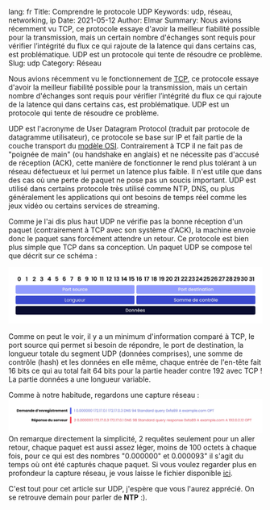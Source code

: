 lang: fr
Title: Comprendre le protocole UDP
Keywords: udp, réseau, networking, ip
Date: 2021-05-12
Author: Elmar
Summary: Nous avions récemment vu TCP, ce protocole essaye d'avoir la meilleur fiabilité possible pour la transmission, mais un certain nombre d'échanges sont requis pour vérifier l’intégrité du flux ce qui rajoute de la latence qui dans certains cas, est problématique. UDP est un protocole qui tente de résoudre ce problème.
Slug: udp
Category: Réseau

Nous avions récemment vu le fonctionnement de [TCP](https://ilearned.eu/tcp.html), ce protocole essaye d'avoir la meilleur fiabilité possible pour la transmission, mais un certain nombre d'échanges sont requis pour vérifier l’intégrité du flux ce qui rajoute de la latence qui dans certains cas, est problématique. UDP est un protocole qui tente de résoudre ce problème.

UDP est l'acronyme de User Datagram Protocol (traduit par protocole de datagramme utilisateur), ce protocole se base sur IP et fait partie de la couche transport du [modèle OSI](https://fr.wikipedia.org/wiki/Mod%C3%A8le_OSI). Contrairement à TCP il ne fait pas de "poignée de main" (ou handshake en anglais) et ne nécessite pas d'accusé de réception (ACK), cette manière de fonctionner le rend plus tolérant à un réseau défectueux et lui permet un latence plus faible. Il n'est utile que dans des cas où une perte de paquet ne pose pas un soucis important. UDP est utilisé dans certains protocole très utilisé comme NTP, DNS, ou plus généralement les applications qui ont besoins de temps réel comme les jeux vidéo ou certains services de streaming.

Comme je l'ai dis plus haut UDP ne vérifie pas la bonne réception d'un paquet (contrairement à TCP avec son système d'ACK), la machine envoie donc le paquet sans forcément attendre un retour. Ce protocole est bien plus simple que TCP dans sa conception. Un paquet UDP se compose tel que décrit sur ce schéma :

![Schéma d'une trame UDP](/static/img/udp/schema_trame.webp)

Comme on peut le voir, il y a un minimum d'information comparé à TCP, le port source qui permet si besoin de répondre, le port de destination, la longueur totale du segment UDP (données comprises), une somme de contrôle (hash) et les données en elle même, chaque entrée de l'en-tête fait 16 bits ce qui au total fait 64 bits pour la partie header contre 192 avec TCP ! La partie données a une longueur variable.

Comme à notre habitude, regardons une capture réseau :
![Capture d'une requête DNS](/static/img/dns/dns_capture.webp)
On remarque directement la simplicité, 2 requêtes seulement pour un aller retour, chaque paquet est aussi assez léger, moins de 100 octets à chaque fois, pour ce qui est des nombres "0.000000" et 0.000093" il s'agit du temps où ont été capturés chaque paquet. Si vous voulez regarder plus en profondeur la capture réseau, je vous laisse le fichier disponible [ici](/static/misc/dns.pcap).

C'est tout pour cet article sur UDP, j'espère que vous l'aurez apprécié. On se retrouve demain pour parler de **NTP** :).
